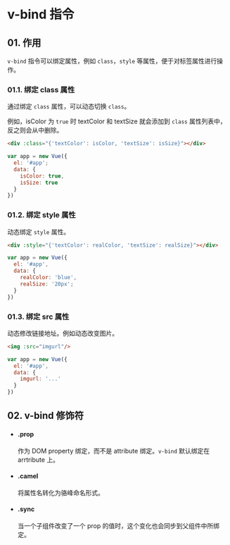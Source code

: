 # v-bind 指令


## 01. 作用
`v-bind` 指令可以绑定属性，例如 `class`，`style` 等属性，便于对标签属性进行操作。

### 01.1. 绑定 class 属性
通过绑定 `class` 属性，可以动态切换 `class`。

例如，isColor 为 `true` 时 textColor 和 textSize 就会添加到 `class` 属性列表中，反之则会从中删除。
```html
<div :class="{'textColor': isColor, 'textSize': isSize}"></div>
```
```js
var app = new Vue({
  el: '#app';
  data: {
    isColor: true,
    isSize: true
  }
})
```

### 01.2. 绑定 style 属性
动态绑定 `style` 属性。
```html
<div :style="{'textColor': realColor, 'textSize': realSize}"></div>
```

```js
var app = new Vue({
  el: '#app',
  data: {
    realColor: 'blue',
    realSize: '20px';
  }
})
```

### 01.3. 绑定 src 属性
动态修改链接地址。例如动态改变图片。
```html
<img :src="imgurl"/>
```
```js
var app = new Vue({
  el: '#app',
  data: {
    imgurl: '...'
  }
})
```



## 02. v-bind 修饰符
- #### .prop
  作为 DOM property 绑定，而不是 attribute 绑定。`v-bind` 默认绑定在 arrtribute 上。

- #### .camel
  将属性名转化为骆峰命名形式。

- #### .sync
  当一个子组件改变了一个 prop 的值时，这个变化也会同步到父组件中所绑定。
  